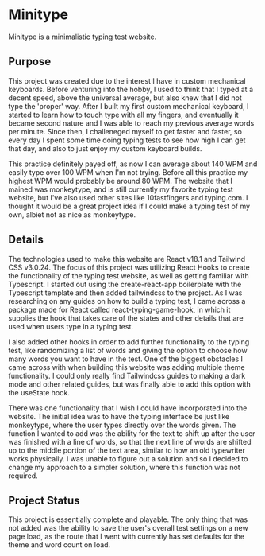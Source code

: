 
# Minitype

Minitype is a minimalistic typing test website. 

## Purpose 

This project was created due to the interest I have in custom mechanical keyboards. Before venturing into the hobby, I used to think that I typed at a decent speed, above the universal average, but also knew that I did not type the 'proper' way. After I built my first custom mechanical keyboard, I started to learn how to touch type with all my fingers, and eventually it became second nature and I was able to reach my previous average words per minute. Since then, I challeneged myself to get faster and faster, so every day I spent some time doing typing tests to see how high I can get that day, and also to just enjoy my custom keyboard builds. 

This practice definitely payed off, as now I can average about 140 WPM and easily type over 100 WPM when I'm not trying. Before all this practice my highest WPM would probably be around 80 WPM. The website that I mained was monkeytype, and is still currently my favorite typing test website, but I've also used other sites like 10fastfingers and typing.com. I thought it would be a great project idea if I could make a typing test of my own, albiet not as nice as monkeytype. 

## Details

The technologies used to make this website are React v18.1 and Tailwind CSS v3.0.24. The focus of this project was utilizing React Hooks to create the functionality of the typing test website, as well as getting familiar with Typescript. I started out using the create-react-app boilerplate with the Typescript template and then added tailwindcss to the project. As I was researching on any guides on how to build a typing test, I came across a package made for React called react-typing-game-hook, in which it supplies the hook that takes care of the states and other details that are used when users type in a typing test. 

I also added other hooks in order to add further functionality to the typing test, like randomizing a list of words and giving the option to choose how many words you want to have in the test. One of the biggest obstacles I came across with when building this website was adding multiple theme functionality. I could only really find Tailwindcss guides to making a dark mode and other related guides, but was finally able to add this option with the useState hook. 

There was one functionality that I wish I could have incorporated into the website. The initial idea was to have the typing interface be just like monkeytype, where the user types directly over the words given. The function I wanted to add was the ability for the text to shift up after the user was finished with a line of words, so that the next line of words are shifted up to the middle portion of the text area, similar to how an old typewriter works physically. I was unable to figure out a solution and so I decided to change my approach to a simpler solution, where this function was not required.  

## Project Status

This project is essentially complete and playable. The only thing that was not added was the ability to save the user's overall test settings on a new page load, as the route that I went with currently has set defaults for the theme and word count on load. 